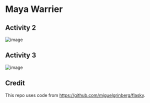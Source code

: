 # Maya Warrier

## Activity 2
![image](https://github.com/mayawarrier/ECE444-F2023-Lab1/assets/34803055/c9b617a9-2596-44df-b276-e8778f077e68)

## Activity 3
![image](https://github.com/mayawarrier/ECE444-F2023-Lab1/assets/34803055/74bab1d7-c48f-4a30-b346-4c261ef1433b)


## Credit
This repo uses code from https://github.com/miguelgrinberg/flasky.
